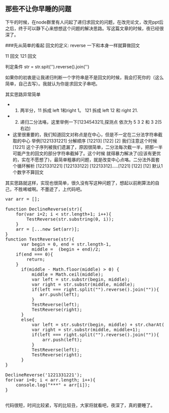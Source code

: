 ## 那些不让你早睡的问题
下午的时候，在node群里有人问起了递归求回文的问题，在改完论文，改完ppt后之后，终于可以静下心来想想这个问题的解决思路。写这篇文章的时候，夜已经很深了。

###先从简单的看起
回文的定义:
 reverse 一下和本身一样就算做回文
 
11
回文
121
回文

判定条件 str = str.spit('').reverse().join('')

如果你的初衷是让我递归判断一个字符串是不是回文的时候，我会打死你的（这么简单，自己去写）。我就认为你是求回文子串吧。

其实思路异常简单

+ 1. 两半分，11 拆成 left 1和right 1。 121 拆成 left 12 和     right 21.
+ 2. 递归二分法咯，这里举例一下[123454321],探测点 依次为 5 3 2 和 3 2(5 右边)
+ 这里很重要的，我们知道回文对称点是在中心，但是不一定在二分法字符串截取的中心 举例[1221331221] 分解顺序 [12213] [122] [2] 我们注意这个时候 [1221] 这个子序列被我们遗漏了，原因很简单，二分法每次截一半，把那一半可能产生的回文的部分字符串截掉了。这个时候 就得暴力解决了(应该有更优的，实在不愿想了)，最简单粗暴的问题，就是改变中心点咯。二分法外面套个循环解析 [1221331221] [122133122]
[12213312].....[1221] [122] [12] 默认1个数字不算回文

其实思路就这样，实现也很简单，很久没有写这种问题了，想起以前刷算法的自己，不胜唏嘘啊。不墨迹了，上代码吧。

<pre>
var arr = [];

function DeclineReverse(str){
    for(var i=2; i < str.length+1; i++){
        TestReverse(str.substring(0, i));
    }
    arr = [...new Set(arr)];
}
function TestReverse(str){
      var begin = 0, end = str.length-1,
          middle =  (begin + end)/2;
    if(end === 0){
        return;
    }
      if(middle - Math.floor(middle) > 0) {
          middle = Math.ceil(middle);
          var left = str.substr(begin, middle);
          var right = str.substr(middle, middle);
          if(left === right.split("").reverse().join("")){
             arr.push(left);
          }
          TestReverse(left);
          TestReverse(right);
      }
      else{
          var left = str.substr(begin, middle) + str.charAt(middle);
          var right = str.substr(middle, middle+1);
          if(left === right.split("").reverse().join("")){
              arr.push(left);
          }
          TestReverse(left);
          TestReverse(right);
      }
}

DeclineReverse('1221331221');
for(var i=0; i < arr.length; i++){
    console.log("***" + arr[i]);
}

</pre>

代码很短，时间比较紧，写的比较丑，大家将就看吧，夜深了，真的要睡了。
